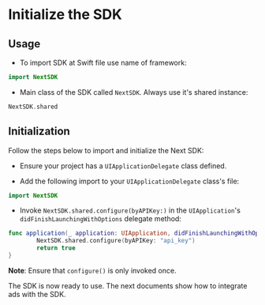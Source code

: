 # Initialize the SDK

## Usage

- To import SDK at Swift file use name of framework:

```swift
import NextSDK
```

- Main class of the SDK called `NextSDK`. Always use it's shared instance:

```swift
NextSDK.shared
```

## Initialization

Follow the steps below to import and initialize the Next SDK:

- Ensure your project has a `UIApplicationDelegate` class defined.

- Add the following import to your `UIApplicationDelegate` class's file:

```swift
import NextSDK
```

- Invoke `NextSDK.shared.configure(byAPIKey:)` in the `UIApplication`'s `didFinishLaunchingWithOptions` delegate method:

```swift
func application(_ application: UIApplication, didFinishLaunchingWithOptions launchOptions: [UIApplication.LaunchOptionsKey: Any]?) -> Bool {
        NextSDK.shared.configure(byAPIKey: "api_key")
        return true
}
```

**Note**: Ensure that `configure()` is only invoked once.

The SDK is now ready to use. The next documents show how to integrate ads with the SDK.
